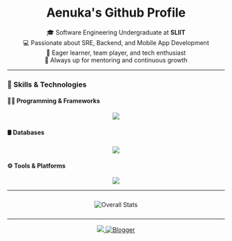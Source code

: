 <h1 align="center">Aenuka's Github Profile</h1>

<p align="center">
  🎓 Software Engineering Undergraduate at <strong>SLIIT</strong><br>
  💻 Passionate about SRE, Backend, and Mobile App Development<br>
  🌱 Eager learner, team player, and tech enthusiast<br>
  🌟 Always up for mentoring and continuous growth<br>
</p> 

---

### 🧠 Skills & Technologies  

#### 👨‍💻 Programming & Frameworks  
<p align="center">
  <img src="https://skillicons.dev/icons?i=java,python,kotlin,c,cpp,php,js,react,nodejs,express,spring,html,css" />
</p>

#### 🛢️ Databases  
<p align="center">
  <img src="https://skillicons.dev/icons?i=mysql,mongodb,oracle" />
</p>

#### ⚙️ Tools & Platforms  
<p align="center">
  <img src="https://skillicons.dev/icons?i=git,github,vscode,idea,figma,postman,redhat,docker" />
</p>

---
<p align="center">
  <img src="http://github-profile-summary-cards.vercel.app/api/cards/stats?username=aenuka&theme=transparent" alt="Overall Stats" style="margin: 10px;" />
</p>

---
<p align="center">
  <a href="https://www.linkedin.com/in/aenuka" target="_blank">
    <img src="https://skillicons.dev/icons?i=linkedin" />
  </a>
<a href="https://www.aenuka.com/" target="_blank">
  <img src="https://img.icons8.com/fluency/48/blogger.png" alt="Blogger" />
</a>
</p>
